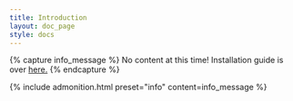 ```yaml
---
title: Introduction
layout: doc_page
style: docs
---
```


{% capture info_message %}
No content at this time! Installation guide is over <a href="installation">here.</a>
{% endcapture %}

{% include admonition.html preset="info" content=info_message %}